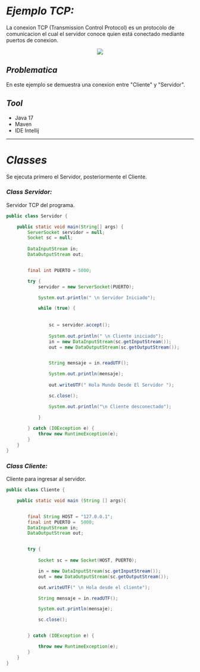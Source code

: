 # _Ejemplo TCP:_

La conexion TCP (Transmission Control Protocol) es un protocolo de comunicacion el cual el
servidor conoce quien está conectado mediante puertos de conexion. 

<p align="center">
  <img src="https://user-images.githubusercontent.com/117557162/282655617-2dc9fde5-3cd0-4f47-be5f-26b099758b52.jpg" />
</p>


## _Problematica_
En este ejemplo se demuestra una conexion entre "Cliente" y "Servidor".

## _Tool_

- Java 17
- Maven
- IDE Intellij

____

# _Classes_

Se ejecuta primero el Servidor, posteriormente el Cliente.

### _Class Servidor:_

Servidor TCP del programa.

```java
public class Servidor {

    public static void main(String[] args) {
        ServerSocket servidor = null;
        Socket sc = null;
        
        DataInputStream in;
        DataOutputStream out;


        final int PUERTO = 5000;

        try {
            servidor = new ServerSocket(PUERTO);

            System.out.println(" \n Servidor Iniciado");

            while (true) {
                
                
                sc = servidor.accept();
                
                System.out.println(" \n Cliente iniciado");
                in = new DataInputStream(sc.getInputStream());
                out = new DataOutputStream(sc.getOutputStream());


                String mensaje = in.readUTF();

                System.out.println(mensaje);
                
                out.writeUTF(" Hola Mundo Desde El Servidor ");

                sc.close();

                System.out.println("\n Cliente desconectado");

            }
            
        } catch (IOException e) {
            throw new RuntimeException(e);
        }
    }
}
```

### _Class Cliente:_

Cliente para ingresar al servidor.

```java
public class Cliente {

    public static void main (String [] args){


        final String HOST = "127.0.0.1";
        final int PUERTO =  5000;
        DataInputStream in;
        DataOutputStream out;


        try {
            
            Socket sc = new Socket(HOST, PUERTO);

            in = new DataInputStream(sc.getInputStream());
            out = new DataOutputStream(sc.getOutputStream());

            out.writeUTF(" \n Hola desde el cliente");

            String mensaje = in.readUTF();

            System.out.println(mensaje);

            sc.close();


        } catch (IOException e) {

            throw new RuntimeException(e);
        }
    }
}
```
